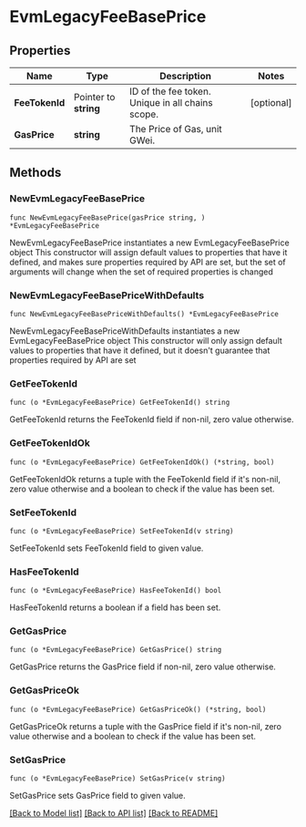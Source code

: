 # EvmLegacyFeeBasePrice

## Properties

Name | Type | Description | Notes
------------ | ------------- | ------------- | -------------
**FeeTokenId** | Pointer to **string** | ID of the fee token. Unique in all chains scope. | [optional] 
**GasPrice** | **string** | The Price of Gas, unit GWei. | 

## Methods

### NewEvmLegacyFeeBasePrice

`func NewEvmLegacyFeeBasePrice(gasPrice string, ) *EvmLegacyFeeBasePrice`

NewEvmLegacyFeeBasePrice instantiates a new EvmLegacyFeeBasePrice object
This constructor will assign default values to properties that have it defined,
and makes sure properties required by API are set, but the set of arguments
will change when the set of required properties is changed

### NewEvmLegacyFeeBasePriceWithDefaults

`func NewEvmLegacyFeeBasePriceWithDefaults() *EvmLegacyFeeBasePrice`

NewEvmLegacyFeeBasePriceWithDefaults instantiates a new EvmLegacyFeeBasePrice object
This constructor will only assign default values to properties that have it defined,
but it doesn't guarantee that properties required by API are set

### GetFeeTokenId

`func (o *EvmLegacyFeeBasePrice) GetFeeTokenId() string`

GetFeeTokenId returns the FeeTokenId field if non-nil, zero value otherwise.

### GetFeeTokenIdOk

`func (o *EvmLegacyFeeBasePrice) GetFeeTokenIdOk() (*string, bool)`

GetFeeTokenIdOk returns a tuple with the FeeTokenId field if it's non-nil, zero value otherwise
and a boolean to check if the value has been set.

### SetFeeTokenId

`func (o *EvmLegacyFeeBasePrice) SetFeeTokenId(v string)`

SetFeeTokenId sets FeeTokenId field to given value.

### HasFeeTokenId

`func (o *EvmLegacyFeeBasePrice) HasFeeTokenId() bool`

HasFeeTokenId returns a boolean if a field has been set.

### GetGasPrice

`func (o *EvmLegacyFeeBasePrice) GetGasPrice() string`

GetGasPrice returns the GasPrice field if non-nil, zero value otherwise.

### GetGasPriceOk

`func (o *EvmLegacyFeeBasePrice) GetGasPriceOk() (*string, bool)`

GetGasPriceOk returns a tuple with the GasPrice field if it's non-nil, zero value otherwise
and a boolean to check if the value has been set.

### SetGasPrice

`func (o *EvmLegacyFeeBasePrice) SetGasPrice(v string)`

SetGasPrice sets GasPrice field to given value.



[[Back to Model list]](../README.md#documentation-for-models) [[Back to API list]](../README.md#documentation-for-api-endpoints) [[Back to README]](../README.md)


